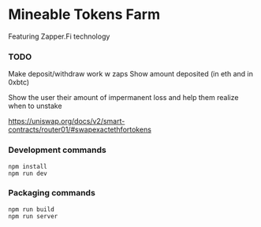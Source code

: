 # Mineable Tokens Farm

Featuring Zapper.Fi technology



### TODO
Make deposit/withdraw work w zaps
Show amount deposited (in eth and in 0xbtc)

Show the user their amount of impermanent loss and help them realize when to unstake



https://uniswap.org/docs/v2/smart-contracts/router01/#swapexactethfortokens

### Development commands
```
npm install
npm run dev
```

### Packaging commands
```
npm run build
npm run server
```
